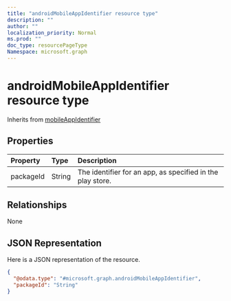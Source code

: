 ```yaml
---
title: "androidMobileAppIdentifier resource type"
description: ""
author: ""
localization_priority: Normal
ms.prod: ""
doc_type: resourcePageType
Namespace: microsoft.graph
---
```



# androidMobileAppIdentifier resource type




Inherits from [mobileAppIdentifier](../resources/mobileAppIdentifier.md)

## Properties
|Property|Type|Description|
|:---|:---|:---|
|packageId|String|The identifier for an app, as specified in the play store.|

## Relationships
None

## JSON Representation
Here is a JSON representation of the resource.
<!-- {
  "blockType": "resource",
  "@odata.type": "microsoft.graph.androidMobileAppIdentifier"
}
-->
``` json
{
  "@odata.type": "#microsoft.graph.androidMobileAppIdentifier",
  "packageId": "String"
}
```

